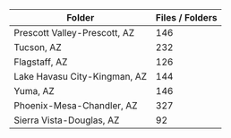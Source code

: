 | Folder                       |   Files / Folders |
|------------------------------|-------------------|
| Prescott Valley-Prescott, AZ |               146 |
| Tucson, AZ                   |               232 |
| Flagstaff, AZ                |               126 |
| Lake Havasu City-Kingman, AZ |               144 |
| Yuma, AZ                     |               146 |
| Phoenix-Mesa-Chandler, AZ    |               327 |
| Sierra Vista-Douglas, AZ     |                92 |